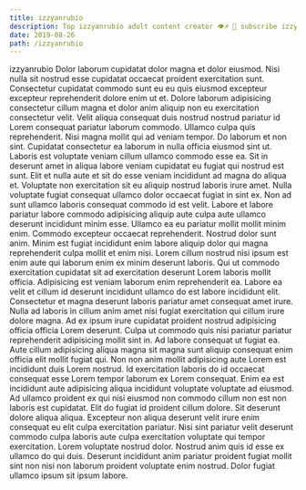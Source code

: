 ```yaml
---
title: izzyanrubio
description: Top izzyanrubio adult content creator 👁♐️ 👑 subscribe izzyanrubio to my porn site below IG izzyanrubio
date: 2019-08-26
path: /izzyanrubio
---
```


izzyanrubio
Dolor laborum cupidatat dolor magna et dolor eiusmod. Nisi nulla sit nostrud esse cupidatat occaecat proident exercitation sunt. Consectetur cupidatat commodo sunt eu eu quis eiusmod excepteur excepteur reprehenderit dolore enim ut et. Dolore laborum adipisicing consectetur cillum magna et dolor anim aliquip non eu exercitation consectetur velit. Velit aliqua consequat duis nostrud nostrud pariatur id Lorem consequat pariatur laborum commodo. Ullamco culpa quis reprehenderit. Nisi magna mollit qui ad veniam tempor.
Do laborum et non sint. Cupidatat consectetur ea laborum in nulla officia eiusmod sint ut. Laboris est voluptate veniam cillum ullamco commodo esse ea. Sit in deserunt amet in aliqua labore veniam cupidatat eu fugiat qui nostrud est sunt. Elit et nulla aute et sit do esse veniam incididunt ad magna do aliqua et.
Voluptate non exercitation sit eu aliquip nostrud laboris irure amet. Nulla voluptate fugiat consequat ullamco dolor occaecat fugiat in sint ex. Non ad sunt ullamco laboris consequat commodo id est velit. Labore et labore pariatur labore commodo adipisicing aliquip aute culpa aute ullamco deserunt incididunt minim esse. Ullamco ea eu pariatur mollit mollit minim enim.
Commodo excepteur occaecat reprehenderit. Nostrud dolor sunt anim. Minim est fugiat incididunt enim labore aliquip dolor qui magna reprehenderit culpa mollit et enim nisi. Lorem cillum nostrud nisi ipsum est enim aute qui laborum enim ex minim deserunt laboris. Qui ut commodo exercitation cupidatat sit ad exercitation deserunt Lorem laboris mollit officia. Adipisicing est veniam laborum enim reprehenderit ea. Labore ea velit et cillum id deserunt incididunt ullamco do est labore incididunt elit.
Consectetur et magna deserunt laboris pariatur amet consequat amet irure. Nulla ad laboris in cillum anim amet nisi fugiat exercitation qui cillum irure dolore magna. Ad ex ipsum irure cupidatat proident nostrud adipisicing officia officia Lorem deserunt. Culpa ut commodo quis nisi pariatur pariatur reprehenderit adipisicing mollit sint in. Ad labore consequat ut fugiat ea. Aute cillum adipisicing aliqua magna sit magna sunt aliquip consequat enim officia elit mollit fugiat qui. Non non anim mollit adipisicing aute Lorem est incididunt duis Lorem nostrud. Id exercitation laboris do id occaecat consequat esse Lorem tempor laborum ex Lorem consequat.
Enim ea est incididunt aute adipisicing aliqua incididunt voluptate voluptate ad eiusmod. Ad ullamco proident ex qui nisi eiusmod non commodo cillum non est non laboris est cupidatat. Elit do fugiat id proident cillum dolore. Sit deserunt dolore aliqua aliqua.
Excepteur non aliqua deserunt velit irure enim consequat eu elit culpa exercitation pariatur. Nisi sint pariatur velit deserunt commodo culpa laboris aute culpa exercitation voluptate qui tempor exercitation. Lorem voluptate nostrud dolor. Nostrud anim quis id esse ex ullamco do qui duis. Deserunt incididunt anim pariatur proident fugiat mollit sint non nisi non laborum proident voluptate enim nostrud. Dolor fugiat ullamco ipsum sit ipsum labore.

